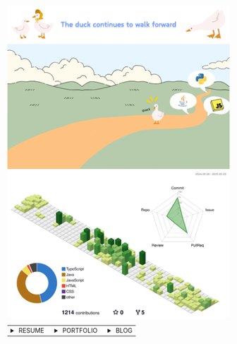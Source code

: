 ![Banner](banner.png "Banner")
![Roadmap](roadmap.png "Roadmap")
![](./profile-3d-contrib/profile-green-animate.svg)
<table>
  <tr>
    <td style="border: none; padding-right: 16px; vertical-align: top;">
      <details>
        <summary>&nbsp;RESUME</summary>
        <a href="https://drive.google.com/file/d/1JLWZKy2hs1ldckMiTm03B5ANwZIxyYCP/view?usp=drive_link">
          🔗&nbsp;The duck continues walk to forward
        </a>
      </details>
    </td>
    <td style="border: none; padding-right: 16px; vertical-align: top;">
      <details>
        <summary>&nbsp;PORTFOLIO</summary>
        Preparing...
      </details>
    </td>
    <td style="border: none; vertical-align: top;">
      <details>
        <summary>&nbsp;BLOG</summary>
        <a href="https://blog.naver.com/eggzuxi99">🔗&nbsp;Happy cheese smile</a> ⏩⏩ 
        <a href="https://eggzuxi.github.io/">🔗&nbsp;Quack Quack</a>
      </details>
    </td>
  </tr>
</table>

<!--
**eggzuxi/eggzuxi** is a ✨ _special_ ✨ repository because its `README.md` (this file) appears on your GitHub profile.

Here are some ideas to get you started:

- 🔭 I’m currently working on ...
- 🌱 I’m currently learning ...
- 👯 I’m looking to collaborate on ...
- 🤔 I’m looking for help with ...
- 💬 Ask me about ...
- 📫 How to reach me: ...
- 😄 Pronouns: ...
- ⚡ Fun fact: ...
-->

